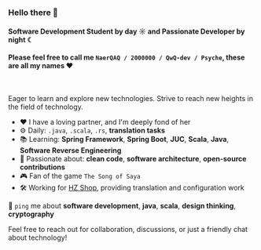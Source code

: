 ### Hello there 👋

#### Software Development Student by day ☼ and Passionate Developer by night ☾
#### Please feel free to call me `NaerQAQ / 2000000 / QwQ-dev / Psyche`, these are all my names ❤︎

<br>

Eager to learn and explore new technologies. Strive to reach new heights in the field of technology.

- ❤️  I have a loving partner, and I'm deeply fond of her
- ⚙️  Daily: `.java`, `.scala`, `.rs`, **translation tasks**
- 📚  Learning: **Spring Framework**, **Spring Boot**, **JUC**, **Scala**, **Java**, **Software Reverse Engineering**
- 💅  Passionate about: **clean code**, **software architecture**, **open-source contributions**
- 🎮  Fan of the game `The Song of Saya`
- 🛠️  Working for [HZ Shop](https://hzmod.ooo/), providing translation and configuration work

💬 `ping` me about **software development**, **java**, **scala**, **design thinking**, **cryptography**

Feel free to reach out for collaboration, discussions, or just a friendly chat about technology!
